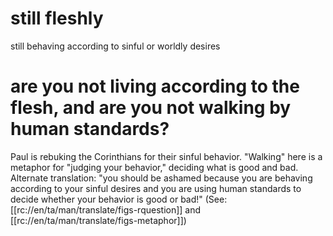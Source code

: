 # still fleshly

still behaving according to sinful or worldly desires

# are you not living according to the flesh, and are you not walking by human standards?

Paul is rebuking the Corinthians for their sinful behavior. "Walking" here is a metaphor for "judging your behavior," deciding what is good and bad. Alternate translation: "you should be ashamed because you are behaving according to your sinful desires and you are using human standards to decide whether your behavior is good or bad!" (See: [[rc://en/ta/man/translate/figs-rquestion]] and [[rc://en/ta/man/translate/figs-metaphor]])

